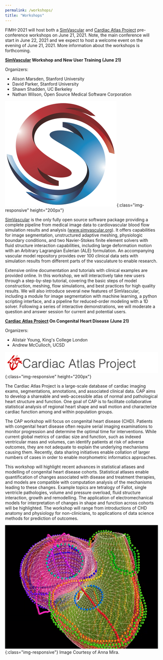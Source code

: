 ```yaml
---
permalink: /workshops/
title: "Workshops"
---
```


FIMH-2021 will host both a [SimVascular](http://www.simvascular.org) and [Cardiac Atlas Project](https://www.cardiacatlas.org) pre-conference workshops on June 21, 2021. Note, the main conference will start in June 22, 2021 and we expect to host a welcome event on the evening of June 21, 2021. More information about the workshops is forthcoming.

**[SimVascular](http://www.simvascular.org) Workshop and New User Training (June 21)**

Organizers:       
* Alison Marsden, Stanford University
* David Parker, Stanford University
* Shawn Shadden, UC Berkeley
* Nathan Wilson, Open Source Medical Software Corporation

![SimVascular](/assets/images/SimVascular.jpg){:class="img-responsive" height="200px"}

[SimVascular](http://www.simvascular.org) is the only fully open source software package providing a complete pipeline from medical image data to cardiovascular blood flow simulation results and analysis (www.simvascular.org).  It offers capabilities for image segmentation, unstructured adaptive meshing, physiologic boundary conditions, and two Navier-Stokes finite element solvers with fluid structure interaction capabilities, including large deformation motion with an Arbitrary Lagrangian Eulerian (ALE) formulation.  An accompanying vascular model repository provides over 100 clinical data sets with simulation results from different parts of the vasculature to enable research.  

Extensive online documentation and tutorials with clinical examples are provided online. 
In this workshop, we will interactively take new users through a step-by-step tutorial, covering the basic steps of model construction, meshing, flow simulations, and best practices for high quality results. We will also introduce several new features of SimVascular, including a module for image segmentation with machine learning, a python scripting interface, and a pipeline for reduced-order modeling with a 1D solver.  Following a series of interactive demonstrations, we will moderate a question and answer session for current and potential users.   



**[Cardiac Atlas Project](https://www.cardiacatlas.org) On Congenital Heart Disease (June 21)**

Organizers:       
* Alistair Young, King's College London
* Andrew McCulloch, UCSD

![CAP](/assets/images/cap-logo-header.png){:class="img-responsive" height="200px"}

The Cardiac Atlas Project is a large-scale database of cardiac imaging exams, segmentations, annotations, and associated clinical data. CAP aims to develop a shareable and web-accessible atlas of normal and pathological heart structure and function. One goal of CAP is to facilitate collaborative statistical analysis of regional heart shape and wall motion and characterize cardiac function among and within population groups.

The CAP workshop will focus on congenital heart disease (CHD). Patients with congenital heart disease often require serial imaging examinations to monitor progression and determine the optimal time for interventions. While current global metrics of cardiac size and function, such as indexed ventricular mass and volumes, can identify patients at risk of adverse outcomes, they are not adequate to explain the underlying mechanisms causing them. Recently, data sharing initiatives enable collation of larger numbers of cases in order to enable morphometric informatics approaches. 

This workshop will highlight recent advances in statistical atlases and modelling of congenital heart disease cohorts. Statistical atlases enable quantification of changes associated with disease and treatment therapies, and models are compatible with computation analysis of the mechanisms leading to these changes. Example topics are tetralogy of Fallot, single ventricle pathologies, volume and pressure overload, fluid structure interaction, growth and remodelling. The application of electromechanical models for interpretation of changes in shape and function across cohorts will be highlighted. The workshop will range from introductions of CHD anatomy and physiology for non-clinicians, to applications of data science methods for prediction of outcomes.

![CAP](/assets/images/CAP_Fig.png){:class="img-responsive"}
Image Courtesy of Anna Mira.
